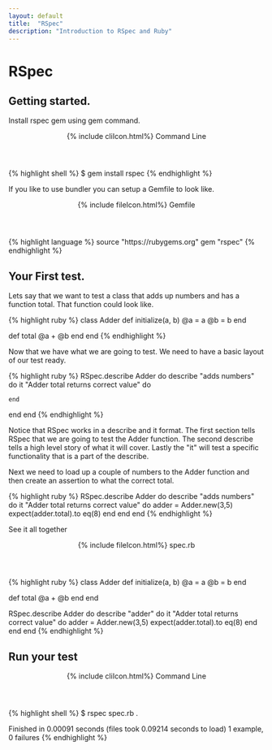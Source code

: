 ```yaml
---
layout: default
title:  "RSpec"
description: "Introduction to RSpec and Ruby"
---
```

# RSpec

## Getting started.
Install rspec gem using gem command.

<div class="w3-card">
<header class="w3-container w3-grey">
  {% include cliIcon.html%}
  Command Line
</header>

<div class="w3-container">
{% highlight shell %}
$ gem install rspec
{% endhighlight %}
</div>
</div>

If you like to use bundler you can setup a Gemfile to look like.

<div class="w3-card">
<header class="w3-container w3-blue">
  {% include fileIcon.html%}
  Gemfile
</header>

<div class="w3-container">
{% highlight language %}
source "https://rubygems.org"
gem "rspec"
{% endhighlight %}
</div>
</div>

## Your First test.
Lets say that we want to test a class that adds up numbers and has a function
total. That function could look like.

{% highlight ruby %}
class Adder
  def initialize(a, b)
    @a = a
    @b = b
  end

  def total
    @a + @b
  end
end
{% endhighlight %}

Now that we have what we are going to test.  We need to have a basic layout of
our test ready.

{% highlight ruby %}
RSpec.describe Adder do
  describe "adds numbers" do
    it "Adder total returns correct value" do

    end
  end
end
{% endhighlight %}

Notice that RSpec works in a describe and it format.  The first section tells
RSpec that we are going to test the Adder function.  The second describe tells
a high level story of what it will cover.  Lastly the "it" will test a specific
functionality that is a part of the describe.

Next we need to load up a couple of numbers to the Adder function and then
create an assertion to what the correct total.

{% highlight ruby %}
RSpec.describe Adder do
  describe "adds numbers" do
    it "Adder total returns correct value" do
        adder = Adder.new(3,5)
        expect(adder.total).to eq(8)
    end
  end
end
{% endhighlight %}

See it all together

<div class="w3-card">
<header class="w3-container w3-blue">
  {% include fileIcon.html%}
  spec.rb
</header>

<div class="w3-container">
{% highlight ruby %}
class Adder
  def initialize(a, b)
    @a = a
    @b = b
  end

  def total
    @a + @b
  end
end

RSpec.describe Adder do
  describe "adder" do
    it "Adder total returns correct value" do
      adder = Adder.new(3,5)
      expect(adder.total).to eq(8)
    end
  end
end
{% endhighlight %}
</div>
</div>

## Run your test
<div class="w3-card">
<header class="w3-container w3-grey">
  {% include cliIcon.html%}
  Command Line
</header>

<div class="w3-container">
{% highlight shell %}
$ rspec spec.rb
.

Finished in 0.00091 seconds (files took 0.09214 seconds to load)
1 example, 0 failures
{% endhighlight %}
</div>
</div>
